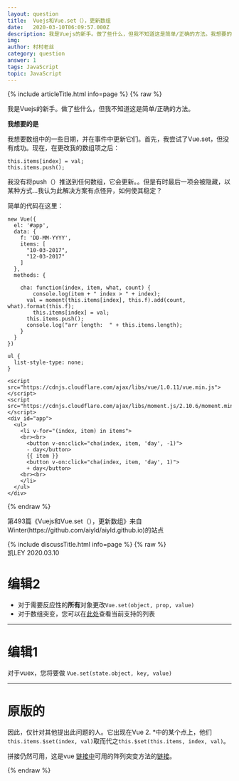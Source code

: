 ```yaml
---
layout: question
title:  Vuejs和Vue.set（），更新数组
date:   2020-03-10T06:09:57.000Z
description: 我是Vuejs的新手。做了些什么，但我不知道这是简单/正确的方法。我想要的是我想要数组中的一些日期，并在事件中更新它们。首先，我尝试了Vue.se...
img: 
author: 村村老丝
category: question
answer: 1
tags: JavaScript
topic: JavaScript
---
```

<div class="article-root">
  <div class="article">
    {% include articleTitle.html info=page %}
    {% raw %}
    <div class="article-content"><p><font style="vertical-align: inherit;"><font style="vertical-align: inherit;">我是Vuejs的新手。</font><font style="vertical-align: inherit;">做了些什么，但我不知道这是简单/正确的方法。</font></font></p>

<p><strong><font style="vertical-align: inherit;"><font style="vertical-align: inherit;">我想要的是</font></font></strong></p>

<p><font style="vertical-align: inherit;"><font style="vertical-align: inherit;">我想要数组中的一些日期，并在事件中更新它们。</font><font style="vertical-align: inherit;">首先，我尝试了Vue.set，但没有成功。</font><font style="vertical-align: inherit;">现在，在更改我的数组项之后：</font></font></p>

<pre><code>this.items[index] = val;<font></font>
this.items.push();<font></font>
</code></pre>

<p><font style="vertical-align: inherit;"><font style="vertical-align: inherit;">我没有将push（）推送到任何数组，它会更新。。但是有时最后一项会被隐藏，以某种方式...我认为此解决方案有点怪异，如何使其稳定？</font></font></p>

<p><font style="vertical-align: inherit;"><font style="vertical-align: inherit;">简单的代码在这里：</font></font></p>

<p></p><div class="snippet" data-lang="js" data-hide="false" data-console="true" data-babel="false">
<div class="snippet-code">
<pre class="snippet-code-js lang-js prettyprint-override"><code>new Vue({<font></font>
  el: '#app',<font></font>
  data: {<font></font>
  	f: 'DD-MM-YYYY',<font></font>
    items: [<font></font>
      "10-03-2017",<font></font>
      "12-03-2017"<font></font>
    ]<font></font>
  },<font></font>
  methods: {<font></font>
    <font></font>
    cha: function(index, item, what, count) {<font></font>
    	console.log(item + " index &gt; " + index);<font></font>
      val = moment(this.items[index], this.f).add(count, what).format(this.f);<font></font>
  		this.items[index] = val;<font></font>
      this.items.push();<font></font>
      console.log("arr length:  " + this.items.length);<font></font>
    }<font></font>
  }<font></font>
})</code></pre>
<pre class="snippet-code-css lang-css prettyprint-override"><code>ul {<font></font>
  list-style-type: none;<font></font>
}</code></pre>
<pre class="snippet-code-html lang-html prettyprint-override"><code>&lt;script src="https://cdnjs.cloudflare.com/ajax/libs/vue/1.0.11/vue.min.js"&gt;&lt;/script&gt;<font></font>
&lt;script src="https://cdnjs.cloudflare.com/ajax/libs/moment.js/2.10.6/moment.min.js"&gt;&lt;/script&gt;<font></font>
&lt;div id="app"&gt;<font></font>
  &lt;ul&gt;<font></font>
    &lt;li v-for="(index, item) in items"&gt;<font></font>
    &lt;br&gt;&lt;br&gt;<font></font>
      &lt;button v-on:click="cha(index, item, 'day', -1)"&gt;<font></font>
      - day&lt;/button&gt;<font></font>
      {{ item }}<font></font>
      &lt;button v-on:click="cha(index, item, 'day', 1)"&gt;<font></font>
      + day&lt;/button&gt;<font></font>
    &lt;br&gt;&lt;br&gt;<font></font>
    &lt;/li&gt;<font></font>
  &lt;/ul&gt;<font></font>
&lt;/div&gt;</code></pre>
</div>
</div>
<p></p></div>
    {% endraw %}
  </div>
  <p class="winter_mark">第493篇《Vuejs和Vue.set（），更新数组》来自Winter(https://github.com/aiyld/aiyld.github.io)的站点</p>
  <div class="discuss-wrapper">
    {% include discussTitle.html info=page %}
    {% raw %}
    <div class="discuss-item">
        <div class="discuss-parent">
          <div class="discuss-meta">
            <span class="discuss-user">凯LEY</span>
            <span class="discuss-time">2020.03.10</span>
          </div>
          <div class="discuss-comment"><h1><font style="vertical-align: inherit;"><font style="vertical-align: inherit;">编辑2</font></font></h1>

<ul>
<li><font style="vertical-align: inherit;"><font style="vertical-align: inherit;">对于</font><font style="vertical-align: inherit;">需要反应性的</font></font><strong><font style="vertical-align: inherit;"><font style="vertical-align: inherit;">所有</font></font></strong><font style="vertical-align: inherit;"><font style="vertical-align: inherit;">对象更改</font></font><code>Vue.set(object, prop, value)</code></li>
<li><font style="vertical-align: inherit;"><font style="vertical-align: inherit;">对于数组突变，您可以在</font><a href="https://vuejs.org/v2/guide/list.html#Array-Change-Detection" rel="noreferrer"><font style="vertical-align: inherit;">此处</font></a><font style="vertical-align: inherit;">查看当前支持的列表</font></font><a href="https://vuejs.org/v2/guide/list.html#Array-Change-Detection" rel="noreferrer"><font style="vertical-align: inherit;"></font></a></li>
</ul>

<hr>

<h1><font style="vertical-align: inherit;"><font style="vertical-align: inherit;">编辑1</font></font></h1>

<p><font style="vertical-align: inherit;"><font style="vertical-align: inherit;">对于vuex，您将要做 </font></font><code>Vue.set(state.object, key, value)</code></p>

<hr>

<h1><font style="vertical-align: inherit;"><font style="vertical-align: inherit;">原版的</font></font></h1>

<p><font style="vertical-align: inherit;"><font style="vertical-align: inherit;">因此，仅针对其他提出此问题的人。</font><font style="vertical-align: inherit;">它出现在Vue 2. *中的某个点上，他们</font></font><code>this.items.$set(index, val)</code><font style="vertical-align: inherit;"><font style="vertical-align: inherit;">取而代之</font></font><code>this.$set(this.items, index, val)</code><font style="vertical-align: inherit;"><font style="vertical-align: inherit;">。</font></font></p>

<p><font style="vertical-align: inherit;"><font style="vertical-align: inherit;">拼接仍然可用，这是vue </font></font><a href="https://vuejs.org/v2/guide/list.html#Array-Change-Detection" rel="noreferrer"><font style="vertical-align: inherit;"><font style="vertical-align: inherit;">链接中</font></font></a><font style="vertical-align: inherit;"><font style="vertical-align: inherit;">可用的阵列突变方法的</font><a href="https://vuejs.org/v2/guide/list.html#Array-Change-Detection" rel="noreferrer"><font style="vertical-align: inherit;">链接</font></a><font style="vertical-align: inherit;">。</font></font></p></div>
        </div></div>
    {% endraw %}
  </div>
<div>
